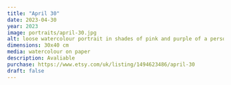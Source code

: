 ```yaml
---
title: "April 30"
date: 2023-04-30
year: 2023
image: portraits/april-30.jpg
alt: loose watercolour portrait in shades of pink and purple of a person's face looking forward, with strong lighting coming from the left
dimensions: 30x40 cm
media: watercolour on paper
description: Avaliable
purchase: https://www.etsy.com/uk/listing/1494623486/april-30
draft: false
---
```

